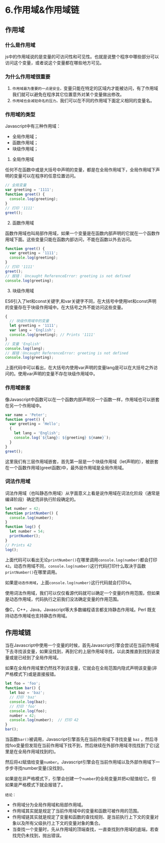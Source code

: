 # 6.作用域&作用域链

## 作用域

### 什么是作用域

js中的作用域说的是变量的可访问性和可见性。也就是说整个程序中哪些部分可以访问这个变量，或者说这个变量都在哪些地方可见。

### 为什么作用域很重要

1. `作用域最为重要的一点是安全。`变量只能在特定的区域内才能被访问，有了作用域我们就可以避免在程序其它位置意外对某个变量做出修改。
2. `作用域也会减轻命名的压力。`我们可以在不同的作用域下面定义相同的变量名。

### 作用域的类型

Javascript中有三种作用域：

- 全局作用域；
- 函数作用域；
- 块级作用域；

1. 全局作用域

任何不在函数中或是大括号中声明的变量，都是在全局作用域下，全局作用域下声明的变量可以在程序的任意位置访问。

```js
// 全局变量
var greeting = '1111';
function greet() {
  console.log(greeting);
}
// 打印 '1111'
greet();
```

2. 函数作用域

函数作用域也叫局部作用域，如果一个变量是在函数内部声明的它就在一个函数作用域下面。这些变量只能在函数内部访问，不能在函数以外去访问。

```js
function greet() {
  var greeting = '1111';
  console.log(greeting);
}
// 打印 '1111'
greet();
// 报错： Uncaught ReferenceError: greeting is not defined
console.log(greeting);
```

3. 块级作用域

ES6引入了let和const关键字,和var关键字不同，在大括号中使用let和const声明的变量存在于块级作用域中。在大括号之外不能访问这些变量。

```js
{
  // 块级作用域中的变量
  let greeting = '1111';
  var lang = 'English';
  console.log(greeting); // Prints '1111'
}
// 变量 'English'
console.log(lang);
// 报错：Uncaught ReferenceError: greeting is not defined
console.log(greeting);
```
上面代码中可以看出，在大括号内使用var声明的变量lang是可以在大括号之外访问的。使用var声明的变量不存在块级作用域中。

### 作用域嵌套

像Javascript中函数可以在一个函数内部声明另一个函数一样，作用域也可以嵌套在另一个作用域中。
```js
var name = 'Peter';
function greet() {
  var greeting = 'Hello';
  {
    let lang = 'English';
    console.log(`${lang}: ${greeting} ${name}`);
  }
}
greet();
```
这里我们有三层作用域嵌套，首先第一层是一个块级作用域（let声明的），被嵌套在一个函数作用域(greet函数)中，最外层作用域是全局作用域。

### 词法作用域

词法作用域（也叫静态作用域）从字面意义上看是说作用域在词法化阶段（通常是编译阶段）确定而非执行阶段确定的。

```js
let number = 42;
function printNumber() {
  console.log(number);
}
function log() {
  let number = 54;
  printNumber();
}
// Prints 42
log();
```

上面代码可以看出无论`printNumber()`在哪里调用`console.log(number)`都会打印`42`。动态作用域不同，`console.log(number)`这行代码打印什么取决于函数`printNumber()`在哪里调用。

如果是`动态作用域`，上面`console.log(number)`这行代码就会打印`54`。

使用词法作用域，我们可以仅仅看源代码就可以确定一个变量的作用范围，但如果是动态作用域，代码执行之前我们没法确定变量的作用范围。

像C，C++，Java，Javascript等大多数编程语言都支持静态作用域。Perl 既支持动态作用域也支持静态作用域。


## 作用域链

当在Javascript中使用一个变量的时候，首先Javascript引擎会尝试在当前作用域下去寻找该变量，如果没找到，再到它的上层作用域寻找，以此类推直到找到该变量或是已经到了全局作用域。

如果在全局作用域里仍然找不到该变量，它就会在全局范围内隐式声明该变量(非严格模式下)或是直接报错。

```js
let foo = 'foo';
function bar() {
  let baz = 'baz';
  // 打印 'baz'
  console.log(baz);
  // 打印 'foo'
  console.log(foo);
  number = 42;
  console.log(number);  // 打印 42
}
bar();
```

当函数`bar()`被调用，Javascript引擎首先在当前作用域下寻找变量 `baz` ，然后寻找foo变量但发现在当前作用域下找不到，然后继续在外部作用域寻找找到了它(这里是在全局作用域找到的)。

然后将`42`赋值给变量`number`。Javascript引擎会在当前作用域以及外部作用域下一步步寻找number变量(没找到)。

如果是在非严格模式下，引擎会创建一个`number`的全局变量并把`42`赋值给它。但如果是严格模式下就会报错了。

`结论：`
- 作用域分为全局作用域和局部作用域。
- 作用域其实就是规定了当前作用域中的变量和函数可被作用的范围。
- 作用域链其实就是规定了变量和函数的查找规则、是当前执行上下文的变量对象以及所有父级执行上下文的变量对象的集合。
- 当查找一个变量时，先从作用域的顶端查找，一直查找到作用域的底端，若查找完仍未找到，抛出错误。

